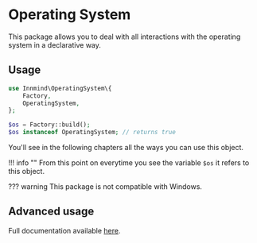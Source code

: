 # Operating System

This package allows you to deal with all interactions with the operating system in a declarative way.

## Usage

```php
use Innmind\OperatingSystem\{
    Factory,
    OperatingSystem,
};

$os = Factory::build();
$os instanceof OperatingSystem; // returns true
```

You'll see in the following chapters all the ways you can use this object.

!!! info ""
    From this point on everytime you see the variable `$os` it refers to this object.

??? warning
    This package is not compatible with Windows.

## Advanced usage

Full documentation available [here](https://innmind.github.io/OperatingSystem/).
